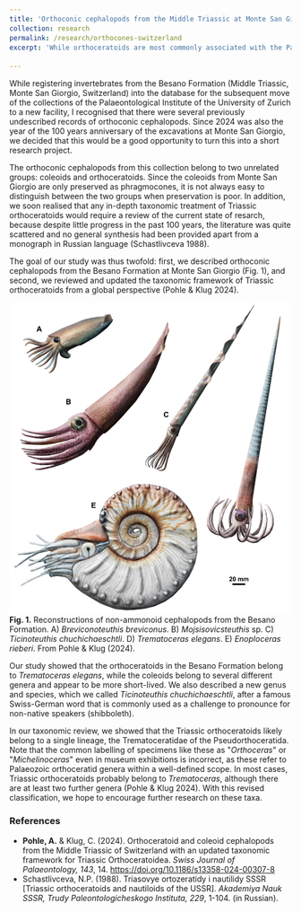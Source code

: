 ```yaml
---
title: 'Orthoconic cephalopods from the Middle Triassic at Monte San Giorgio (Switzerland)'
collection: research
permalink: /research/orthocones-switzerland
excerpt: 'While orthoceratoids are most commonly associated with the Palaeozoic, they were still widespread during the Triassic. In the past 100 years, there had been little research progress on these taxa. In this small project, we described orthoceratoids and superficially similar coleoids from the Middle Triassic of Switzerland and provided a revised taxonomic framework for Triassic orthoceratoids more generally.'

---
```


While registering invertebrates from the Besano Formation (Middle Triassic, Monte San Giorgio, Switzerland) into the database for the subsequent move of the collections of the Palaeontological Institute of the University of Zurich to a new facility, I recognised that there were several previously undescribed records of orthoconic cephalopods. Since 2024 was also the year of the 100 years anniversary of the excavations at Monte San Giorgio, we decided that this would be a good opportunity to turn this into a short research project.

The orthoconic cephalopods from this collection belong to two unrelated groups: coleoids and orthoceratoids. Since the coleoids from Monte San Giorgio are only preserved as phragmocones, it is not always easy to distinguish between the two groups when preservation is poor. In addition, we soon realised that any in-depth taxonomic treatment of Triassic orthoceratoids would require a review of the current state of resarch, because despite little progress in the past 100 years, the literature was quite scattered and no general synthesis had been provided apart from a monograph in Russian language (Schastlivceva 1988).

The goal of our study was thus twofold: first, we described orthoconic cephalopods from the Besano Formation at Monte San Giorgio (Fig. 1), and second, we reviewed and updated the taxonomic framework of Triassic orthoceratoids from a global perspective (Pohle & Klug 2024).

![Reconstruction of non-ammonoid cephalopods from the Besano Formation](/images/MSG-reconstructions.png)
**Fig. 1.** Reconstructions of non-ammonoid cephalopods from the Besano Formation. A) *Breviconoteuthis breviconus*. B) *Mojsisovicsteuthis* sp. C) *Ticinoteuthis chuchichaeschtli*. D) *Trematoceras elegans*. E) *Enoploceras rieberi*. From Pohle & Klug (2024).

Our study showed that the orthoceratoids in the Besano Formation belong to *Trematoceras elegans*, while the coleoids belong to several different genera and appear to be more short-lived. We also described a new genus and species, which we called *Ticinoteuthis chuchichaeschtli*, after a famous Swiss-German word that is commonly used as a challenge to pronounce for non-native speakers (shibboleth).

In our taxonomic review, we showed that the Triassic orthoceratoids likely belong to a single lineage, the Trematoceratidae of the Pseudorthoceratida. Note that the common labelling of specimens like these as "*Orthoceras*" or "*Michelinoceras*" even in museum exhibitions is incorrect, as these refer to Palaeozoic orthoceratid genera within a well-defined scope. In most cases, Triassic orthoceratoids probably belong to *Trematoceras*, although there are at least two further genera (Pohle & Klug 2024). With this revised classification, we hope to encourage further research on these taxa.

### References
- **Pohle, A.** & Klug, C. (2024). Orthoceratoid and coleoid cephalopods from the Middle Triassic of Switzerland with an updated taxonomic framework for Triassic Orthoceratoidea. *Swiss Journal of Palaeontology, 143*, 14. <https://doi.org/10.1186/s13358-024-00307-8>
- Schastlivceva, N.P. (1988). Triasovye ortozeratidy i nautilidy SSSR \[Triassic orthoceratoids and nautiloids of the USSR]. *Akademiya Nauk SSSR, Trudy Paleontologicheskogo Instituta, 229*, 1-104. (in Russian).
